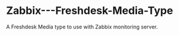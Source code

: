 Zabbix---Freshdesk-Media-Type
=============================

A Freshdesk Media type to use with Zabbix monitoring server. 
